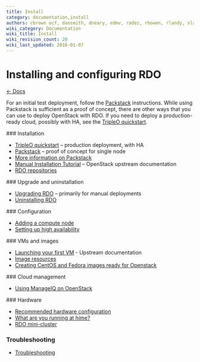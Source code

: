 ```yaml
---
title: Install
category: documentation,install
authors: cbrown ocf, dansmith, dneary, edmv, radez, rbowen, rlandy, slagle, snecklifter
wiki_category: Documentation
wiki_title: Install
wiki_revision_count: 20
wiki_last_updated: 2016-01-07
---
```


# Installing and configuring RDO

[← Docs](/documentation/)

For an initial test deployment, follow the [Packstack](/install/packstack) instructions. While using Packstack is sufficient as a proof of concept, there are other ways that you can use to deploy OpenStack with RDO. If you need to deploy a production-ready cloud, possibly with HA, see the [TripleO quickstart](/tripleo).

<div class="splits">
<div class="split-third with-more">
### Installation

*   [TripleO quickstart](/tripleo) &ndash; production deployment, with HA
*   [Packstack](/install/packstack) &ndash; proof of concept for single node
*   [More information on Packstack](/documentation/packstack-cookbook/)
*   [Manual Installation Tutorial](https://docs.openstack.org/ocata/install-guide-rdo/) &ndash; OpenStack upstream documentation
*   [RDO repositories](/documentation/repositories/)
</div>

<div class="split-third with-more">
### Upgrade and uninstallation

*   [Upgrading RDO](upgrading-rdo) &ndash; primarily for manual deployments
*   [Uninstalling RDO](/install/uninstalling-rdo/)
</div>

<div class="split-third">
### Configuration

*   [Adding a compute node](/install/adding-a-compute-node/)
*   [Setting up high availability](/ha/)
</div>
</div>

<div class="splits">
<div class="split-third with-more">
### VMs and images

*   [Launching your first VM](https://docs.openstack.org/user-guide/dashboard-launch-instances.html) - Upstream documentation
*   [Image resources](/resources/image-resources/)
*   [Creating CentOS and Fedora images ready for Openstack](/resources/creating-centos-and-fedora-images-ready-for-openstack/)
</div>

<div class="split-third with-more">
### Cloud management

*   [Using ManageIQ on OpenStack](/cloud-management/using-manageiq-on-openstack)
</div>

<div class="split-third">
### Hardware

* [Recommended hardware configuration](/hardware/recommended)
* [What are you running at hime?](/hardware/home/)
* [RDO mini-cluster](/hardware/minicluster)

</div>
</div>

### Troubleshooting

*   [Troubleshooting](/troubleshooting/)

